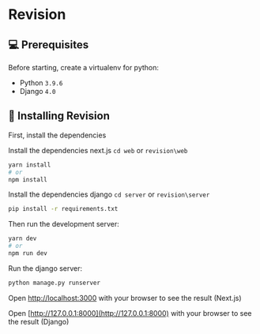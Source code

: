 # Revision

## 💻 Prerequisites

Before starting, create a virtualenv for python:
* Python `3.9.6`
* Django `4.0`

## 🚀 Installing Revision

First, install the dependencies

Install the dependencies next.js `cd web` or `revision\web`
```bash
yarn install
# or
npm install
```

Install the dependencies django `cd server` or `revision\server`
```bash
pip install -r requirements.txt
```

Then run the development server:

```bash
yarn dev
# or
npm run dev
```

Run the django server:

```bash
python manage.py runserver
```

Open [http://localhost:3000](http://localhost:3000) with your browser to see the result (Next.js)

Open [http://127.0.0.1:8000](http://127.0.0.1:8000) with your browser to see the result (Django)